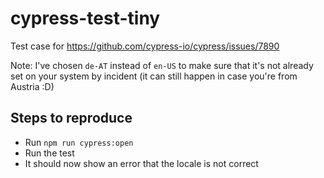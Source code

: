 # cypress-test-tiny

Test case for https://github.com/cypress-io/cypress/issues/7890

Note: I've chosen `de-AT` instead of `en-US` to make sure that it's not already set on your system by incident (it can still happen in case you're from Austria :D)

## Steps to reproduce

- Run `npm run cypress:open`
- Run the test
- It should now show an error that the locale is not correct